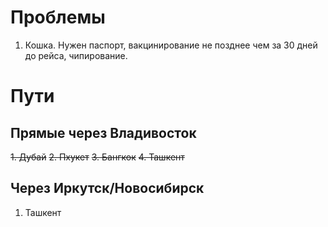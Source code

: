 
# Проблемы
1. Кошка. Нужен паспорт, вакцинирование не позднее чем за 30 дней до рейса, чипирование.

# Пути
## Прямые через Владивосток
~~1. Дубай~~
~~2. Пхукет~~
~~3. Бангкок~~
~~4. Ташкент~~

## Через Иркутск/Новосибирск
1. Ташкент
